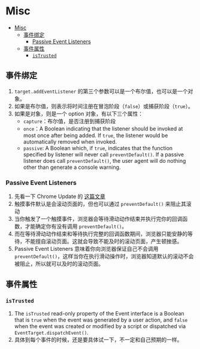 # Misc


<!-- TOC -->

- [Misc](#misc)
    - [事件绑定](#事件绑定)
        - [Passive Event Listeners](#passive-event-listeners)
    - [事件属性](#事件属性)
        - [`isTrusted`](#istrusted)

<!-- /TOC -->


## 事件绑定
1. `target.addEventListener` 的第三个参数可以是一个布尔值，也可以是一个对象。
2. 如果是布尔值，则表示将时间注册在冒泡阶段（`false`）或捕获阶段（`true`）。
3. 如果是对象，则是一个 option 对象，有以下三个属性：
    * `capture`：布尔值，是否注册到捕获阶段
    * `once`：A Boolean indicating that the listener should be invoked at most once after being added. If `true`, the listener would be automatically removed when invoked.
    * `passive`: A Boolean which, if `true`, indicates that the function specified by listener will never call `preventDefault()`. If a passive listener does call `preventDefault()`, the user agent will do nothing other than generate a console warning.

### Passive Event Listeners
1. 先看一下 Chrome Update 的 [这篇文章](https://developers.google.com/web/updates/2016/06/passive-event-listeners?hl=zh-cn)
2. 触摸事件默认是会滚动页面的，但也可以通过 `preventDefault()` 来阻止其滚动
3. 当你触发了一个触摸事件，浏览器会等待滑动动作结束并执行完你的回调函数，才能确定你有没有调用 `preventDefault()`。
4. 而在等待滑动动作结束和等待执行完整的回调函数期间，浏览器只能安静的等待，不能擅自滚动页面。这就会导致不能及时的滚动页面，产生顿挫感。
5. Passive Event Listeners 意味着你向浏览器保证自己不会调用 `preventDefault()`，这样当你在执行滑动操作时，浏览器知道默认的滚动不会被阻止，所以就可以及时的滚动页面。


## 事件属性
### `isTrusted`
1. The `isTrusted` read-only property of the Event interface is a Boolean that is `true` when the event was generated by a user action, and `false` when the event was created or modified by a script or dispatched via` EventTarget.dispatchEvent()`.
2. 具体到每个事件的时候，还是要具体试一下，不一定和自己预期的一样。